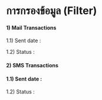 # การกรองข้อมูล (Filter)

#### 1) Mail Transactions

1.1) Sent date :

1.2) Status :

#### 2) SMS Transactions

#### 1.1) Sent date :

1.2) Status :&#x20;
